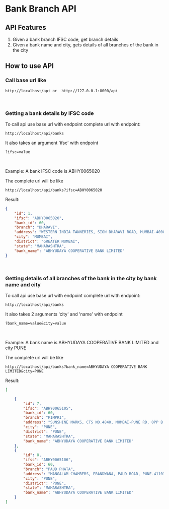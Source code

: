 # Bank Branch API

## API Features

1) Given a bank branch IFSC code, get branch details
2) Given a bank name and city, gets details of all branches of the bank in the city

## How to use API

### Call base url like

```
http://localhost/api or  http://127.0.0.1:8000/api
```

&nbsp;
### Getting a bank details by IFSC code

To call api use base url with endpoint complete url with endpoint:
```
http://localhost/api/banks
```

It also takes an argument 'ifsc' with endpoint
```
?ifsc=value
```

&nbsp;

Example: A bank IFSC code is ABHY0065020

The complete url will be like
```
http://localhost/api/banks?ifsc=ABHY0065020
```

Result:
```json
{
    "id": 1,
    "ifsc": "ABHY0065020",
    "bank_id": 60,
    "branch": "DHARAVI",
    "address": "WESTERN INDIA TANNERIES, SION DHARAVI ROAD, MUMBAI-400017",
    "city": "MUMBAI",
    "district": "GREATER MUMBAI",
    "state": "MAHARASHTRA",
    "bank_name": "ABHYUDAYA COOPERATIVE BANK LIMITED"
}
```

&nbsp;
### Getting details of all branches of the bank in the city by bank name and city

To call api use base url with endpoint complete url with endpoint:
```
http://localhost/api/banks
```

It also takes 2 arguments 'city' and 'name' with endpoint
```
?bank_name=value&city=value
```

&nbsp;

Example: A bank name is ABHYUDAYA COOPERATIVE BANK LIMITED and city PUNE

The complete url will be like
```
http://localhost/api/banks?bank_name=ABHYUDAYA COOPERATIVE BANK LIMITED&city=PUNE
```

Result:

```json
[

    {
        "id": 7,
        "ifsc": "ABHY0065105",
        "bank_id": 60,
        "branch": "PIMPRI",
        "address": "SUNSHINE MARKS, CTS NO.4840, MUMBAI-PUNE RD, OPP B AMBEDKAR STATUE, PIMPRI, PUNE-411018",
        "city": "PUNE",
        "district": "PUNE",
        "state": "MAHARASHTRA",
        "bank_name": "ABHYUDAYA COOPERATIVE BANK LIMITED"
    },
    {
        "id": 8,
        "ifsc": "ABHY0065106",
        "bank_id": 60,
        "branch": "PAUD PHATA",
        "address": "MANGALAM CHAMBERS, ERANDWANA, PAUD ROAD, PUNE-411038",
        "city": "PUNE",
        "district": "PUNE",
        "state": "MAHARASHTRA",
        "bank_name": "ABHYUDAYA COOPERATIVE BANK LIMITED"
    }
]
```
